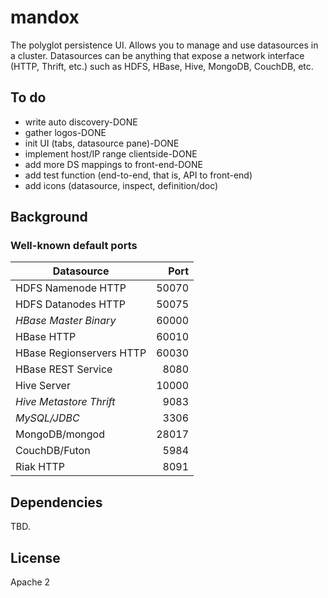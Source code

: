 # mandox

The polyglot persistence UI. Allows you to manage and use datasources in a 
cluster. Datasources can be anything that expose a network interface 
(HTTP, Thrift, etc.) such as HDFS, HBase, Hive, MongoDB, CouchDB, etc.

## To do

* write auto discovery-DONE
* gather logos-DONE
* init UI (tabs, datasource pane)-DONE
* implement host/IP range clientside-DONE
* add more DS mappings to front-end-DONE
* add test function (end-to-end, that is, API to front-end)
* add icons (datasource, inspect, definition/doc)


## Background

### Well-known default ports
                                  
| Datasource               | Port   |
| ------------------------ | ------:|
| HDFS Namenode HTTP       | 50070  |
| HDFS Datanodes HTTP      | 50075  |
| *HBase Master Binary*    | 60000  |
| HBase HTTP               | 60010  |
| HBase Regionservers HTTP | 60030  |
| HBase REST Service       |  8080  |
| Hive Server              | 10000  |
| *Hive Metastore Thrift*  |  9083  |
| *MySQL/JDBC*             |  3306  |
| MongoDB/mongod           | 28017  |
| CouchDB/Futon            |  5984  |
| Riak HTTP                |  8091  |

## Dependencies

TBD.

## License

Apache 2